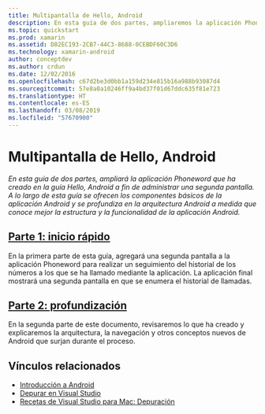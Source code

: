 ```yaml
---
title: Multipantalla de Hello, Android
description: En esta guía de dos partes, ampliaremos la aplicación Phoneword que ha creado en la guía Hello, Android a fin de controlar una segunda pantalla. A lo largo de esta guía se ofrecen los componentes básicos de la aplicación Android y se profundiza en la arquitectura Android a medida que conoce mejor la estructura y la funcionalidad de la aplicación Android.
ms.topic: quickstart
ms.prod: xamarin
ms.assetid: D82EC193-2CB7-44C3-8688-0CEBDF60C3D6
ms.technology: xamarin-android
author: conceptdev
ms.author: crdun
ms.date: 12/02/2016
ms.openlocfilehash: c67d2be3d0bb1a159d234e815b16a988b93087d4
ms.sourcegitcommit: 57e8a0a10246ff9a4bd37f01d67ddc635f81e723
ms.translationtype: HT
ms.contentlocale: es-ES
ms.lasthandoff: 03/08/2019
ms.locfileid: "57670900"
---
```

# <a name="hello-android-multiscreen"></a>Multipantalla de Hello, Android

_En esta guía de dos partes, ampliará la aplicación Phoneword que ha creado en la guía Hello, Android a fin de administrar una segunda pantalla. A lo largo de esta guía se ofrecen los componentes básicos de la aplicación Android y se profundiza en la arquitectura Android a medida que conoce mejor la estructura y la funcionalidad de la aplicación Android._

##  <a name="part-1-quickstartandroidget-startedhello-android-multiscreenhello-android-multiscreen-quickstartmd"></a>[Parte 1: inicio rápido](~/android/get-started/hello-android-multiscreen/hello-android-multiscreen-quickstart.md)

En la primera parte de esta guía, agregará una segunda pantalla a la aplicación Phoneword para realizar un seguimiento del historial de los números a los que se ha llamado mediante la aplicación. La aplicación final mostrará una segunda pantalla en que se enumera el historial de llamadas.

##  <a name="part-2-deep-diveandroidget-startedhello-android-multiscreenhello-android-multiscreen-deepdivemd"></a>[Parte 2: profundización](~/android/get-started/hello-android-multiscreen/hello-android-multiscreen-deepdive.md)

En la segunda parte de este documento, revisaremos lo que ha creado y explicaremos la arquitectura, la navegación y otros conceptos nuevos de Android que surjan durante el proceso.


## <a name="related-links"></a>Vínculos relacionados

- [Introducción a Android](https://developer.android.com/training/index.html)
- [Depurar en Visual Studio](https://docs.microsoft.com/visualstudio/debugger/)
- [Recetas de Visual Studio para Mac: Depuración](https://github.com/xamarin/recipes/tree/master/Recipes/cross-platform/ide/debugging)
